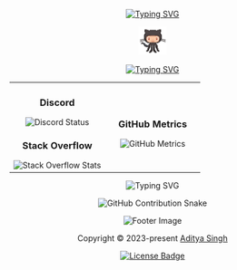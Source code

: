 <!-- Initial Section -->
<div align="center">
  
  <!-- Introduction -->
  [![Typing SVG](https://readme-typing-svg.demolab.com?font=Fira+Code&size=34&duration=5000&pause=1000&center=true&repeat=true&width=435&lines=Hi%2C+I'm+Aditya+Singh)](https://github.com/EchoSingh)
  
  <img src="octocat.gif" alt="octocat" width="50" />

  <!-- Connect Section -->
  [![Typing SVG](https://readme-typing-svg.demolab.com?font=Fira+Code&duration=2000&pause=8000&center=true&repeat=false&width=435&lines=Connect)](https://linktr.ee/Aditya.Singh.R)
  
</div>

<!-- Main Content Section -->
<div align="center">

  <table>
    <tr>
      <!-- left Side: Discord and Stack Overflow -->
      <td align="center" width="50%">
        <h3>Discord</h3>
        <img src="https://lanyard.kyrie25.dev/api/1305957634700083212" alt="Discord Status">
        <h3>Stack Overflow</h3>
        <img src="https://github-readme-stackoverflow.vercel.app/?userID=23373756&theme=dark" height="205" alt="Stack Overflow Stats">
      </td>
      <!-- Right Side: GitHub Metrics -->
      <td align="center" width="50%">
        <h3>GitHub Metrics</h3>
        <img src="" alt="GitHub Metrics">
      </td>
    </tr>
  </table>

</div>

<!-- Bottom Section -->
<div align="center">
  
  <!-- Typing Animation -->
  ![Typing SVG](https://readme-typing-svg.demolab.com?font=Fira+Code&size=25&pause=1000&center=true&width=435&lines=Contributions+under+Attack+!!)
  
  <!-- GitHub Contribution Snake -->
  ![GitHub Contribution Snake](https://github.com/EchoSingh/EchoSingh/blob/output/snake-cool.svg)
  
  <!-- Footer -->
  <p>
    <img src="https://raw.githubusercontent.com/Long18/Long18/refs/heads/dev/assets/footers/cat_on_line.svg?sanitize=true" alt="Footer Image" />
  </p>
  
  <p>
    Copyright &copy; 2023-present 
    <a href="https://github.com/EchoSingh" target="_blank">Aditya Singh</a>
  </p>
  
  <p>
    <a href="https://github.com/EchoSingh/EchoSingh/blob/main/LICENSE">
      <img src="https://img.shields.io/static/v1.svg?style=for-the-badge&label=License&message=MIT&logoColor=d9e0ee&colorA=363a4f&colorB=b7bdf8" alt="License Badge">
    </a>
  </p>
</div>
